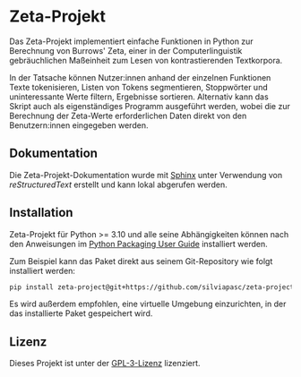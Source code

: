 # Zeta-Projekt

Das Zeta-Projekt implementiert einfache Funktionen in Python zur Berechnung von Burrows' Zeta, einer in der Computerlinguistik gebräuchlichen Maßeinheit zum Lesen von kontrastierenden Textkorpora.

In der Tatsache können Nutzer:innen anhand der einzelnen Funktionen Texte tokenisieren, Listen von Tokens segmentieren, Stoppwörter und uninteressante Werte filtern, Ergebnisse sortieren. Alternativ kann das Skript auch als eigenständiges Programm ausgeführt werden, wobei die zur Berechnung der Zeta-Werte erforderlichen Daten direkt von den Benutzern:innen eingegeben werden.

## Dokumentation

Die Zeta-Projekt-Dokumentation wurde mit [Sphinx](https://www.sphinx-doc.org/en/master/index.html) unter Verwendung von *reStructuredText* erstellt und kann lokal abgerufen werden.


## Installation

Zeta-Projekt für Python >= 3.10 und alle seine Abhängigkeiten können nach den Anweisungen im [Python Packaging User Guide](https://packaging.python.org/en/latest/guides/section-install/) installiert werden. 

Zum Beispiel kann das Paket direkt aus seinem Git-Repository wie folgt installiert werden:

```bash
pip install zeta-project@git+https://github.com/silviapasc/zeta-project
```

Es wird außerdem empfohlen, eine virtuelle Umgebung einzurichten, in der das installierte Paket gespeichert wird.

## Lizenz

Dieses Projekt ist unter der [GPL-3-Lizenz](https://opensource.org/license/gpl-3-0/) lizenziert.
